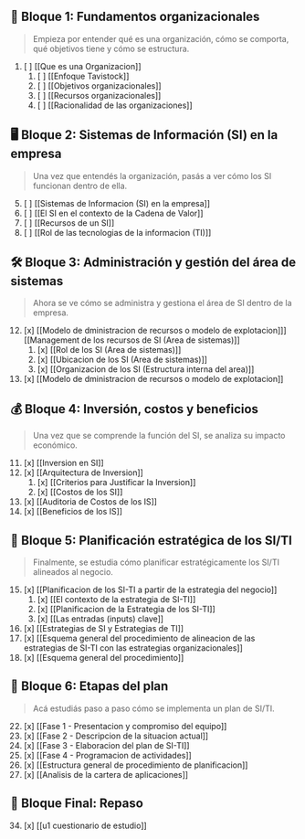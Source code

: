 ## 🧠 **Bloque 1: Fundamentos organizacionales**

> Empieza por entender qué es una organización, cómo se comporta, qué objetivos tiene y cómo se estructura.
1. [ ] [[Que es una Organizacion]]
	1. [ ] [[Enfoque Tavistock]]
	2. [ ] [[Objetivos organizacionales]]
	3. [ ] [[Recursos organizacionales]]
	4. [ ] [[Racionalidad de las organizaciones]]

## 🖥️ **Bloque 2: Sistemas de Información (SI) en la empresa**

> Una vez que entendés la organización, pasás a ver cómo los SI funcionan dentro de ella.

5. [ ] [[Sistemas de Informacion (SI) en la empresa]]
6. [ ] [[El SI en el contexto de la Cadena de Valor]]
7. [ ] [[Recursos de un SI]]
8. [ ] [[Rol de las tecnologias de la informacion (TI)]]

## 🛠️ **Bloque 3: Administración y gestión del área de sistemas**

> Ahora se ve cómo se administra y gestiona el área de SI dentro de la empresa.

12. [x] [[Modelo de dministracion de recursos o modelo de explotacion]]] [[Management de los recursos de SI (Area de sistemas)]]
	1. [x] [[Rol de los SI (Area de sistemas)]]
	2. [x] [[Ubicacion de los SI (Area de sistemas)]]
	3. [x] [[Organizacion de los SI (Estructura interna del area)]]
13. [x] [[Modelo de dministracion de recursos o modelo de explotacion]] 


## 💰 **Bloque 4: Inversión, costos y beneficios**

> Una vez que se comprende la función del SI, se analiza su impacto económico.

11. [x] [[Inversion en SI]]
12. [x] [[Arquitectura de Inversion]]
	1. [x] [[Criterios para Justificar la Inversion]]
	2. [x] [[Costos de los SI]]
13. [x] [[Auditoria de Costos de los IS]]
14. [x] [[Beneficios de los IS]]


## 🧭 **Bloque 5: Planificación estratégica de los SI/TI**

> Finalmente, se estudia cómo planificar estratégicamente los SI/TI alineados al negocio.

15. [x] [[Planificacion de los SI-TI a partir de la estrategia del negocio]]
	1. [x] [[El contexto de la estrategia de SI-TI]]
	2. [x] [[Planificacion de la Estrategia de los SI-TI]]
	3. [x] [[Las entradas (inputs) clave]]
16. [x] [[Estrategias de SI y Estrategias de TI]]
17. [x] [[Esquema general del procedimiento de alineacion de las estrategias de SI-TI con las estrategias organizacionales]]
 18. [x] [[Esquema general del procedimiento]]

## 📅 **Bloque 6: Etapas del plan**

> Acá estudiás paso a paso cómo se implementa un plan de SI/TI.

22. [x] [[Fase 1 - Presentacion y compromiso del equipo]]
23. [x] [[Fase 2 - Descripcion de la situacion actual]]
24. [x] [[Fase 3 - Elaboracion del plan de SI-TI]]
25. [x] [[Fase 4 - Programacion de actividades]]
26. [x] [[Estructura general de procedimiento de planificacion]]
27. [x] [[Analisis de la cartera de aplicaciones]]

## 📘 **Bloque Final: Repaso**

34. [x] [[u1 cuestionario de estudio]]

